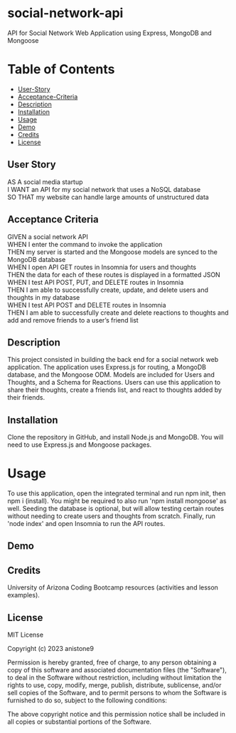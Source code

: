 # social-network-api   
API for Social Network Web Application using Express, MongoDB and Mongoose  

# Table of Contents   
- [User-Story](#user-story)
- [Acceptance-Criteria](#acceptance-criteria)
- [Description](#description)   
- [Installation](#installation)
- [Usage](#usage)
- [Demo](#demo)
- [Credits](#credits)  
- [License](#license) 

## User Story  
AS A social media startup  
I WANT an API for my social network that uses a NoSQL database  
SO THAT my website can handle large amounts of unstructured data   
  
## Acceptance Criteria    
GIVEN a social network API  
WHEN I enter the command to invoke the application  
THEN my server is started and the Mongoose models are synced to the MongoDB database  
WHEN I open API GET routes in Insomnia for users and thoughts  
THEN the data for each of these routes is displayed in a formatted JSON   
WHEN I test API POST, PUT, and DELETE routes in Insomnia   
THEN I am able to successfully create, update, and delete users and thoughts in my database   
WHEN I test API POST and DELETE routes in Insomnia   
THEN I am able to successfully create and delete reactions to thoughts and add and remove friends to a user’s friend list   

## Description     
This project consisted in building the back end for a social network web application. The application uses Express.js for routing, a MongoDB database, and the Mongoose ODM. Models are included for Users and Thoughts, and a Schema for Reactions. Users can use this application to share their thoughts, create a friends list, and react to thoughts added by their friends.

## Installation   
Clone the repository in GitHub, and install Node.js and MongoDB. You will need to use Express.js and Mongoose packages.               

# Usage    
To use this application, open the integrated terminal and run npm init, then npm i (install). You might be required to also run 'npm install mongoose' as well. Seeding the database is optional, but will allow testing certain routes without needing to create users and thoughts from scratch. Finally, run 'node index' and open Insomnia to run the API routes.           

## Demo   

 

## Credits   
University of Arizona Coding Bootcamp resources (activities and lesson examples).    

## License  

MIT License

Copyright (c) 2023 anistone9

Permission is hereby granted, free of charge, to any person obtaining a copy
of this software and associated documentation files (the "Software"), to deal
in the Software without restriction, including without limitation the rights
to use, copy, modify, merge, publish, distribute, sublicense, and/or sell
copies of the Software, and to permit persons to whom the Software is
furnished to do so, subject to the following conditions:

The above copyright notice and this permission notice shall be included in all
copies or substantial portions of the Software.


